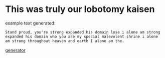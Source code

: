 # This was truly our lobotomy kaisen

example text generated:
```
Stand proud, you're strong expanded his domain lose i alone am strong expanded his domain who you are my special malevolent shrine i alone am strong throughout heaven and earth I alone am the. 
```
[generator](https://renasmell.github.io)
